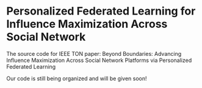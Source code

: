 # Personalized Federated Learning for Influence Maximization Across Social Network
The source code for IEEE TON paper: Beyond Boundaries: Advancing Influence Maximization Across Social Network Platforms via Personalized Federated Learning 

Our code is still being organized and will be given soon!
